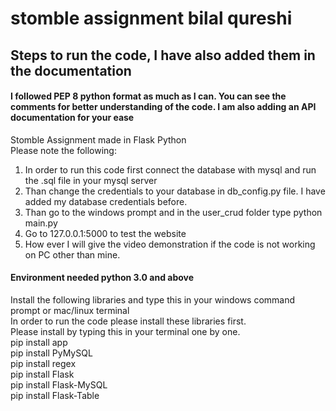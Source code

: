 # stomble assignment bilal qureshi <br/>
 ## Steps to run the code,  I have also added them in the documentation <br/>
 
 #### I followed PEP 8 python format as much as I can. You can see the comments for better understanding of the code. I am also adding an API documentation for your ease
Stomble Assignment made in Flask Python <br/>
Please note the following: <br/>
1. In order to run this code first connect the database with mysql and run the .sql file in your mysql server<br/>
2. Than change the credentials to your database in db_config.py file. I have added my database credentials before. <br/>
3. Than go to the windows prompt and in the user_crud folder type python main.py <br/>
4. Go to 127.0.0.1:5000 to test the website <br/>
5. How ever I will give the video demonstration if the code is not working on PC other than mine.<br/>


#### Environment needed python 3.0 and above
Install the following libraries and type this in your windows command prompt or mac/linux terminal <br/>
In order to run the code please install these libraries first. <br/>
Please install by typing this in your terminal one by one. <br/>
pip install app <br/>
pip install PyMySQL <br/>
pip install regex <br/>
pip install Flask <br/>
pip install Flask-MySQL <br/>
pip install Flask-Table <br/>
